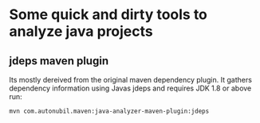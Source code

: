 # Some quick and dirty tools to analyze java projects
## jdeps maven plugin
Its mostly dereived from the original maven dependency plugin.
It gathers dependency information using Javas jdeps and requires JDK 1.8 or above
run:
`````
mvn com.autonubil.maven:java-analyzer-maven-plugin:jdeps
`````